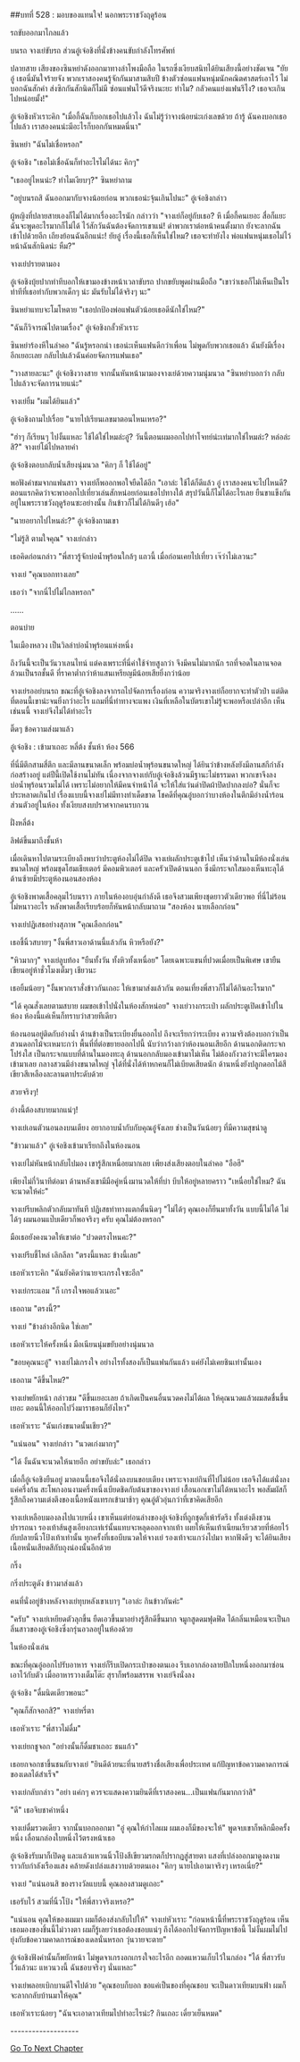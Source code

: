 ##บทที่ 528 : มอบของแทนใจ!
นอกพระราชวังฤดูร้อน


รถขับออกมาไกลแล้ว


บนรถ จางเย่ขับรถ ส่วนอู๋เจ๋อชิงที่นั่งข้างคนขับกำลังโทรศัพท์


ปลายสาย เสียงของซินหย่าดังออกมาทางลำโพงมือถือ ในรถซึ่งเงียบสนิทได้ยินเสียงนี้อย่างชัดเจน "ยัยอู๋ เธอนี่มันใจร้ายจัง พวกเราสองคนรู้จักกันมาสามสิบปี ข้างตัวซ่อนแฟนหนุ่มนักคณิตศาสตร์เอาไว้ ไม่บอกฉันสักคำ ส่งซิกกันสักนิดก็ไม่มี ซ่อนแฟนไว้ดีจริงนะยะ ทำไม? กลัวคนแย่งแฟนรึไง? เธอจะเกินไปหน่อยมั้ง!"


อู๋เจ๋อชิงหัวเราะคิก "เมื่อกี้ฉันก็บอกเธอไปแล้วไง ฉันไม่รู้ว่าจางน้อยน่ะเก่งเลขด้วย ถ้ารู้ ฉันคงบอกเธอไปแล้ว เราสองคนน่ะมีอะไรก็บอกกันหมดนี่นา"


ซินหย่า "ฉันไม่เชื่อหรอก"


อู๋เจ๋อชิง "เธอไม่เชื่อฉันก็ทำอะไรไม่ได้นะ คิกๆ"


"เธออยู่ไหนน่ะ? ทำไมเงียบๆ?" ซินหย่าถาม


"อยู่บนรถสิ ฉันออกมากับจางน้อยก่อน พวกเธอน่ะจุ้นเกินไปนะ" อู๋เจ๋อชิงกล่าว


ผู้หญิงที่ปลายสายเองก็ไม่ได้มากเรื่องอะไรนัก กล่าวว่า "จางเย่ก็อยู่กับเธอ? หึ เมื่อกี้คนเยอะ สื่อก็แยะ ฉันจะพูดอะไรมากก็ไม่ได้ ไว้สักวันฉันต้องจัดการเขาแน่! ด่าพวกเราต่อหน้าคนตั้งมาก ยังจะลากฉันเข้าไปด้วยอีก เถียงย้อนฉันอีกแน่ะ! ยัยอู๋ เรื่องนี้เธอก็เห็นใช่ไหม? เธอจะทำยังไง พ่อแฟนหนุ่มเธอไม่ไว้หน้าฉันสักนิดน่ะ หืม?"


จางเย่ปรายตามอง


อู๋เจ๋อชิงบุ้ยปากทำทีบอกให้เขามองข้างหน้าเวลาขับรถ ปากขยับพูดผ่านมือถือ "เขาว่าเธอก็ไม่เห็นเป็นไร ท่าทีที่เธอทำกับพวกเด็กๆ น่ะ มันรับไม่ได้จริงๆ นะ"


ซินหย่าแทบจะโมโหตาย "เธอปกป้องพ่อแฟนตัวน้อยเธอดีนักใช่ไหม?"


"ฉันก็วิจารณ์ไปตามเรื่อง" อู๋เจ๋อชิงกลั้วหัวเราะ


ซินหย่าร้องหึในลำคอ "ฉันรู้หรอกน่า เธอน่ะเห็นแฟนดีกว่าเพื่อน ไม่พูดกับพวกเธอแล้ว ฉันยังมีเรื่องอีกเยอะเลย กลับไปแล้วฉันค่อยจัดการแฟนเธอ"


"วางสายละนะ" อู๋เจ๋อชิงวางสาย จากนั้นหันหน้ามามองจางเย่ด้วยความนุ่มนวล "ซินหย่าบอกว่า กลับไปแล้วจะจัดการนายแน่ะ"


จางเย่ยิ้ม "ผมได้ยินแล้ว"


อู๋เจ๋อชิงถามไปเรื่อย "นายไปเรียนเลขมาตอนไหนเหรอ?"


"ฮ่าๆ ก็เรียนๆ ไปงั้นแหละ ใช้ได้ใช่ไหมล่ะอู๋? วันนี้ตอนผมออกไปทำโจทย์น่ะเท่มากใช่ไหมล่ะ? หล่อล่ะสิ?" จางเย่โม้ไปหลายคำ


อู๋เจ๋อชิงตอบกลับน้ำเสียงนุ่มนวล "คิกๆ ก็ ใช้ได้อยู่"


พอฟังคำชมจากแฟนสาว จางเย่ก็พออกพอใจยืดได้อีก "เอาล่ะ ใช้ได้ก็ดีแล้ว อู๋ เราสองคนจะไปไหนดี? ตอนแรกคิดว่าจะพาออกไปเที่ยวเล่นสักหน่อยก่อนเธอไปทางใต้ สรุปวันนี้ก็ไม่ได้อะไรเลย ยืนขาแข็งกันอยู่ในพระราชวังฤดูร้อนซะอย่างนั้น กินข้าวก็ไม่ได้กินดีๆ เฮ้อ"


"นายอยากไปไหนล่ะ?" อู๋เจ๋อชิงถามเขา


"ไม่รู้สิ ตามใจคุณ" จางเย่กล่าว


เธอคิดก่อนกล่าว "พี่สาวรู้จักบ่อน้ำพุร้อนใกล้ๆ แถวนี้ เมื่อก่อนเคยไปเที่ยว เจ๊ว่าไม่เลวนะ"


จางเย่ "คุณบอกทางเลย"


เธอว่า "จากนี่ไปไม่ไกลหรอก"




……




ตอนบ่าย


ในเมืองหลวง เป็นวิลล่าบ่อน้ำพุร้อนแห่งหนึ่ง


ถึงวันนี้จะเป็นวันวาเลนไทน์ แต่คงเพราะที่นี่ค่าใช้จ่ายสูงกว่า จึงมีคนไม่มากนัก รถที่จอดในลานจอดล้วนเป็นรถชั้นดี ที่ราคาต่ำกว่าห้าแสนเหรียญมีน้อยเสียยิ่งกว่าน้อย


จางเย่รออย่บนรถ ขณะที่อู๋เจ๋อชิงลงจากรถไปจัดการเรื่องก่อน ความจริงจางเย่ก็อยากจะทำตัวป๋า แต่ติดที่ตอนนี้เขาน่ะจนยิ่งกว่าอะไร แถมที่นี่ท่าทางจะแพง เงินที่เหลือในบัตรเขาไม่รู้จะพอหรือเปล่าอีก เห็นเช่นนนี้ จางเย่จึงไม่ได้ทำอะไร


ติ๊ดๆ ข้อความส่งมาแล้ว


อู๋เจ๋อชิง : เข้ามาเถอะ หลี่ต้ง ชั้นห้า ห้อง 566


ที่นี่มีตึกสามสี่ตึก และมีลานขนาดเล็ก พร้อมบ่อน้ำพุร้อนขนาดใหญ่ ได้ยินว่าข้างหลังยังมีลานสกีกำลังก่อสร้างอยู่ แต่ปีนี้เปิดใช้งานไม่ทัน เนื่องจากจางเย่กับอู๋เจ๋อชิงล้วนมีฐานะไม่ธรรมดา พวกเขาจึงลงบ่อน้ำพุร้อนรวมไม่ได้ เพราะไม่อยากให้มีคนจำหน้าได้ จะให้ใส่แว่นดำปิดผ้าปิดปากลงบ่อ? นั่นก็จะประหลาดเกินไป เรื่องแบบนี้จางเย่ไม่มีทางทำเด็ดขาด โชคดีที่คุณอู๋บอกว่าบางห้องในตึกมีอ่างน้ำร้อนส่วนตัวอยู่ในห้อง ทั้งเงียบสงบปราศจากคนรบกวน


ฝั่งหลี่ต้ง


ลิฟต์ขึ้นมาถึงชั้นห้า


เมื่อเดินหาไปตามระเบียงถึงพบว่าประตูห้องไม่ได้ปิด จางเย่ผลักประตูเข้าไป เห็นว่าด้านในมีห้องนั่งเล่นขนาดใหญ่ พร้อมชุดโฮมเธียเตอร์ มีคอมพิวเตอร์ และครัวเปิดด้านนอก ซึ่งมีกระจกใสมองเห็นทะลุได้ ด้านซ้ายมีประตูห้องนอนสองห้อง


อู๋เจ๋อชิงพาดเสื้อคลุมไว้บนราว ภายในห้องอบอุ่นกำลังดี เธอจึงสวมเพียงชุดยาวตัวเดียวพอ ที่นี่ไม่ร้อนไม่หนาวอะไร หลังพาดเสื้อเรียบร้อยก็หันหน้ากลับมาถาม "สองห้อง นายเลือกก่อน"


จางเย่ปฏิเสธอย่างสุภาพ "คุณเลือกก่อน"


เธอชี้นิ้วสบายๆ "งั้นพี่สาวเอาด้านนี้แล้วกัน หิวหรือยัง?"


"หิวมากๆ" จางเย่ลูบท้อง "ยืนทั้งวัน ทั้งหิวทั้งเหนื่อย" โดยเฉพาะแขนที่ปวดเมื่อยเป็นพิเศษ เขายืนเขียนอยู่ห้าชั่วโมงเต็มๆ เชียวนะ


เธอยิ้มน้อยๆ "งั้นพวกเราสั่งข้าวกันเถอะ ให้เขามาส่งแล้วกัน ตอนเที่ยงพี่สาวก็ไม่ได้กินอะไรมาก"


"ได้ คุณสั่งเลยตามสบาย ผมขอเข้าไปนั่งในห้องสักหน่อย" จางเย่วางกระเป๋า ผลักประตูเปิดเข้าไปในห้อง ห้องนี้แค่เห็นก็ทราบว่าสวยทีเดียว


ห้องนอนอยู่ติดกับอ่างน้ำ ด้านข้างเป็นระเบียงยื่นออกไป ถึงจะเรียกว่าระเบียง ความจริงต้องบอกว่าเป็นสวนดอกไม้จะเหมาะกว่า พื้นที่ที่ต่อขยายออกไปนี้ นับว่ากว้างกว่าห้องนอนเสียอีก ด้านนอกติดกระจกโปร่งใส เป็นกระจกแบบที่ด้านในมองทะลุ ด้านนอกกลับมองเข้ามาไม่เห็น ไม่ต้องกังวลว่าจะมีใครมองเข้ามาเลย กลางสวนมีอ่างขนาดใหญ่ จุได้ที่นั่งได้ห้าหกคนก็ไม่เบียดเสียดนัก ด้านหนึ่งยังปลูกดอกไม้สีเขียวสีเหลืองละลานตาประดับด้วย


สวยจริงๆ!


อ่างนี้ต้องสบายมากแน่ๆ!


จางเย่เอนตัวนอนลงบนเตียง อยากอาบน้ำกับกับคุณอู๋จังเลย ช่างเป็นวันน้อยๆ ที่มีความสุขน่าดู


"ข้าวมาแล้ว" อู๋เจ๋อชิงเข้ามาเรียกถึงในห้องนอน


จางเย่ไม่หันหน้ากลับไปมอง เขารู้สึกเหนื่อยมากเลย เพียงส่งเสียงตอบในลำคอ "อือฮึ"


เพียงไม่กี่วินาทีต่อมา ด้านหลังเขามีมือคู่หนึ่งมานวดให้ที่บ่า บีบให้อยู่หลายคราว "เหนื่อยใช่ไหม? ฉันจะนวดให้ค่ะ"


จางเย่รีบพลิกตัวกลับมาทันที ปฏิเสธท่าทางแตกตื่นนิดๆ "ไม่ได้ๆ คุณเองก็ยืนมาทั้งวัน แบบนี้ไม่ได้ ไม่ได้ๆ ผมนอนแป๊บเดียวก็พอจริงๆ ครับ คุณไม่ต้องหรอก"


มือเธอยังคงนวดให้เขาต่อ "ปวดตรงไหนคะ?"


จางเย่รีบชี้ไหล่ เลิกลีลา "ตรงนี้แหละ ข้างนี้เลย"


เธอหัวเราะคิก "ฉันยังคิดว่านายจะเกรงใจซะอีก"


จางเย่กระแอม "ก็ เกรงใจพอแล้วเนอะ"


เธอถาม "ตรงนี้?"


จางเย่ "ข้างล่างอีกนิด ใช่เลย"


เธอหัวเราะให้ครั้งหนึ่ง มือเนียนนุ่มขยับอย่างนุ่มนวล


"ขอบคุณนะอู๋" จางเย่ไม่เกรงใจ อย่างไรทั้งสองก็เป็นแฟนกันแล้ว แค่ยังไม่เคยชินเท่านั้นเอง


เธอถาม "ดีขึ้นไหม?"


จางเย่พยักหน้า กล่าวชม "ดีขึ้นเยอะเลย ถ้าเกิดเป็นคนอื่นนวดคงไม่ได้ผล ให้คุณนวดแล้วผมสดชื่นขึ้นเยอะ ตอนนี้ให้ออกไปวิ่งมาราธอนก็ยังไหว"


เธอหัวเราะ "ฉันเก่งขนาดนั้นเชียว?"


"แน่นอน" จางเย่กล่าว "นวดเก่งมากๆ"


"ได้ งั้นฉันจะนวดให้นายอีก อย่าขยับล่ะ" เธอกล่าว


เมื่อกี้อู๋เจ๋อชิงยืนอยู่ มาตอนนี้เธอจึงได้นั่งลงบนขอบเตียง เพราะจางเย่กินที่ไปไม่น้อย เธอจึงได้แต่นั่งลงแค่ครึ่งก้น สะโพกงอนงามครึ่งหนึ่งเบียดชิดกับต้นขาของจางเย่ เสื้อนอกเขาไม่ได้หนาอะไร พอสัมผัสก็รู้สึกถึงความเต่งตึงของเนื้อหนังแทรกเข้ามาช้าๆ คุณอู๋ตัวอุ่นกว่าที่เขาคิดเสียอีก


จางเย่เหลือบมองลงไปแวบหนึ่ง เขาเห็นแต่ท่อนล่างของอู๋เจ๋อชิงที่ถูกชุดกี่เพ้ารัดรึง ทั้งเต่งตึงชวนปรารถนา รองเท้าส้นสูงเอียงกะเท่เร่นั้นแทบจะหลุดออกจากเท้า เผยให้เห็นเท้าเนียนเรียวสวยที่ห้อยไว้กับปลายนิ้วโป้งเท้าเท่านั้น ทุกครั้งที่เธอบีบนวดให้จางเย่ รองเท้าจะแกว่งไปมา หากฟังดีๆ จะได้ยินเสียงเนื้อหนั่นเสียดสีกับถุงน่องนั้นอีกด้วย


กริ๊ง


กริ่งประตูดัง ข้าวมาส่งแล้ว


คนที่นั่งอยู่ข้างหลังจางเย่ทุบหลังเขาเบาๆ "เอาล่ะ กินข้าวกันค่ะ"


"ครับ" จางเย่เหยียดตัวลุกขึ้น ยืดเอวขึ้นมาอย่างรู้สึกดีขึ้นมาก จมูกสูดดมฟุดฟิด ได้กลิ่นเหมือนจะเป็นกลิ่นสาวของอู๋เจ๋อชิงซึ่งกรุ่นอวลอยู่ในห้องด้วย


ในห้องนั่งเล่น


ขณะที่คุณอู๋ออกไปรับอาหาร จางเย่ก็รีบเปิดกระเป๋าของตนเอง รีบเอากล่องลายปักใบหนึ่งออกมาซ่อนเอาไว้กับตัว เมื่ออาหารวางเต็มโต๊ะ สุราก็พร้อมสรรพ จางเย่จึงนั่งลง


อู๋เจ๋อชิง "ดื่มนิดเดียวพอนะ"


"คุณก็สักจอกสิ?" จางเย่หรี่ตา


เธอหัวเราะ "พี่สาวไม่ดื่ม"


จางเย่ยกชูจอก "อย่างนั้นก็ดื่มชาเถอะ ชนแก้ว"


เธอยกจอกชาขึ้นชนกับจางเย่ "ยินดีด้วยนะที่นายสร้างชื่อเสียงเพื่อประเทศ แก้ปัญหาข้อความคาดการณ์ของเดลได้สำเร็จ"


จางเย่กลับกล่าว "อย่า แค่กๆ ควรจะแสดงความยินดีที่เราสองคน...เป็นแฟนกันมากกว่าสิ"


"ดี" เธอจิบชาคำหนึ่ง


จางเย่ดื่มรวดเดียว จากนั้นบอกออกมา "อู๋ คุณให้กำไลผม ผมเองก็มีของจะให้" พูดจบเขาก็พลิกมือครั้งหนึ่ง เลื่อนกล่องใบหนึ่งไว้ตรงหน้าเธอ


อู๋เจ๋อชิงรับมาก็เปิดดู และแล้วแหวนนิ้วโป้งสีเขียวมรกตก็ปรากฏสู่สายตา แสงที่เปล่งออกมาดูงดงามราวกับกำลังเรืองแสง คล้ายดังเปล่งแสงวาบด้วยตนเอง "คิกๆ นายไปเอามาจริงๆ เหรอเนี่ย?"


จางเย่ "แน่นอนสิ ของรางวัลแบบนี้ คุณลองสวมดูเถอะ"


เธอรับไว้ สวมที่นิ้วโป้ง "ให้พี่สาวจริงเหรอ?"


"แน่นอน คุณให้ของผมมา ผมก็ต้องส่งกลับไปให้" จางเย่หัวเราะ "ก่อนหน้านี้ที่พระราชวังฤดูร้อน เห็นเธอมองของชิ้นนี้ไม่วางตา ผมก็รู้เลยว่าเธอต้องชอบแน่ๆ ถึงได้ออกไปจัดการปัญหาข้อนี้ ไม่งั้นผมไม่ไปยุ่งกับข้อความคาดการณ์ของเดลนั่นหรอก วุ่นวายจะตาย"


อู๋เจ๋อชิงฟังคำนั้นก็พยักหน้า ไม่พูดจาเกรงอกเกรงใจอะไรอีก ถอดแหวนเก็บไว้ในกล่อง "ได้ พี่สาวรับไว้แล้วนะ แหวนวงนี้ ฉันชอบจริงๆ นั่นแหละ"


จางเย่พลอยเบิกบานดีใจไปด้วย "คุณชอบก็บอก ขอแค่เป็นของที่คุณชอบ จะเป็นดาวเทียมบนฟ้า ผมก็จะลากกลับบ้านมาให้คุณ"


เธอหัวเราะน้อยๆ "ฉันจะเอาดาวเทียมไปทำอะไรน่ะ? กินเถอะ เดี๋ยวเย็นหมด"




*-*-*-*-*-*-*-*-*-*-*-*-*-*-*-*-*-*-*-*


[Go To Next Chapter]( ./29.md)